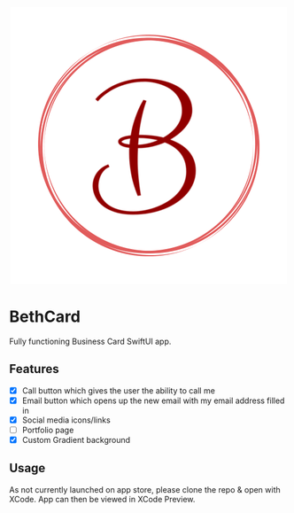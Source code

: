 <p align="center">
  <img src="BethCard/Assets.xcassets/bLogo.imageset/bLogo.png">
  </p>

# BethCard

Fully functioning Business Card SwiftUI app.

## Features

- [x] Call button which gives the user the ability to call me
- [x] Email button which opens up the new email with my email address filled in
- [x] Social media icons/links
- [ ] Portfolio page
- [x] Custom Gradient background

## Usage

As not currently launched on app store, please clone the repo & open with XCode.  App can then be viewed in XCode Preview.

